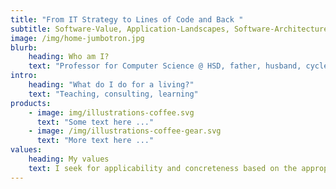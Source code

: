 ```yaml
---
title: "From IT Strategy to Lines of Code and Back "
subtitle: Software-Value, Application-Landscapes, Software-Architecture, IT-Strategy, Software-Engineering, IT-Projects, IT-Operation
image: /img/home-jumbotron.jpg
blurb:
    heading: Who am I?
    text: "Professor for Computer Science @ HSD, father, husband, cycler, simracer"
intro:
    heading: "What do I do for a living?"
    text: "Teaching, consulting, learning"
products:
    - image: img/illustrations-coffee.svg
      text: "Some text here ..."
    - image: /img/illustrations-coffee-gear.svg
      text: "More text here ..."
values:
    heading: My values
    text: I seek for applicability and concreteness based on the appropriate level of abstraction, methodology, always searching for the *real* argumentation that may sometimes be hidden in our brains to come up with valuable solutions for real world problems.
---
```


